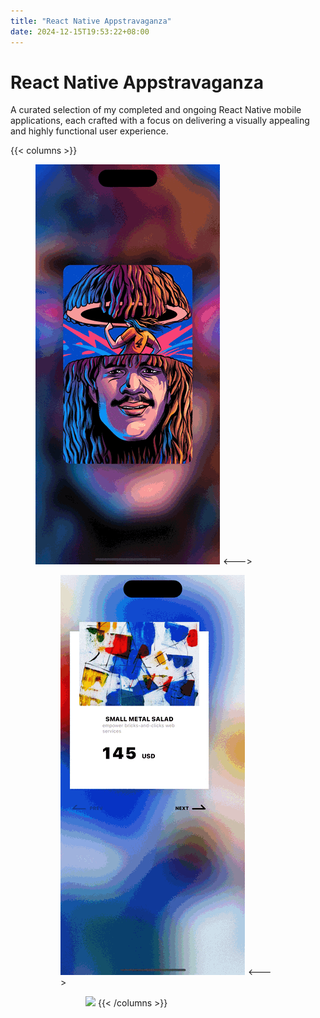 ```yaml
---
title: "React Native Appstravaganza"
date: 2024-12-15T19:53:22+08:00
---
```


# React Native Appstravaganza

A curated selection of my completed and ongoing React Native mobile applications, each crafted with a focus on delivering a visually appealing and highly functional user experience.

{{< columns >}}

<figure><img src="/slide_carousel.gif">
<--->
<figure><img src="/3d_carousel.gif">
<--->
<figure><img src="/vertical_scroll.gif">
{{< /columns >}}
